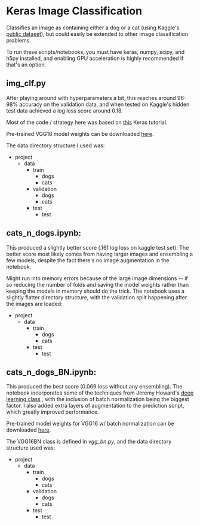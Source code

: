 # Keras Image Classification

Classifies an image as containing either a dog or a cat (using Kaggle's <a href="https://www.kaggle.com/c/dogs-vs-cats-redux-kernels-edition/data">public dataset</a>), but could easily be extended to other image classification problems.

To run these scripts/notebooks, you must have keras, numpy, scipy, and h5py installed, and enabling GPU acceleration is highly recommended if that's an option.

## img_clf.py
After playing around with hyperparameters a bit, this reaches around 96-98% accuracy on the validation data, and when tested on Kaggle's hidden test data achieved a log loss score around 0.18.

Most of the code / strategy here was based on <a href="https://blog.keras.io/building-powerful-image-classification-models-using-very-little-data.html">this</a> Keras tutorial.

Pre-trained VGG16 model weights can be downloaded <a href="https://gist.github.com/baraldilorenzo/07d7802847aaad0a35d3">here</a>.

The data directory structure I used was:

* project
  * data
    * train
      * dogs
      * cats
    * validation
      * dogs
      * cats
    * test
      * test

## cats_n_dogs.ipynb:
This produced a slightly better score (.161 log loss on kaggle test set). The better score most likely comes from having larger images and ensembling a few models, despite the fact there's no image augmentation in the notebook. 

Might run into memory errors because of the large image dimensions -- if so reducing the number of folds and saving the model weights rather than keeping the models in memory should do the trick. The notebook uses a slightly flatter directory structure, with the validation split happening after the images are loaded:

* project
  * data
    * train
      * dogs
      * cats
    * test
      * test
            
## cats_n_dogs_BN.ipynb:
This produced the best score (0.069 loss without any ensembling). The notebook incorporates some of the techniques from Jeremy Howard's <a href="http://course.fast.ai/">deep learning class</a> , with the inclusion of batch normalization being the biggest factor. I also added extra layers of augmentation to the prediction script, which greatly improved performance.

Pre-trained model weights for VGG16 w/ batch normalization can be downloaded <a href="http://www.platform.ai/models/">here</a>.

The VGG16BN class is defined in <em>vgg_bn.py</em>, and the data directory structure used was: 

* project
  * data
    * train
      * dogs
      * cats
    * validation
      * dogs
      * cats
    * test
      * test
